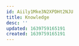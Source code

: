 ```yaml
---
id: Aiily1Mke3N2XPDHt2NJU
title: Knowledge
desc: ''
updated: 1639759165191
created: 1639759165191
---
```


